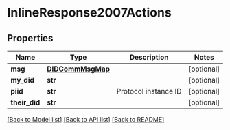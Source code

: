 # InlineResponse2007Actions

## Properties
Name | Type | Description | Notes
------------ | ------------- | ------------- | -------------
**msg** | [**DIDCommMsgMap**](DIDCommMsgMap.md) |  | [optional] 
**my_did** | **str** |  | [optional] 
**piid** | **str** | Protocol instance ID | [optional] 
**their_did** | **str** |  | [optional] 

[[Back to Model list]](../README.md#documentation-for-models) [[Back to API list]](../README.md#documentation-for-api-endpoints) [[Back to README]](../README.md)


